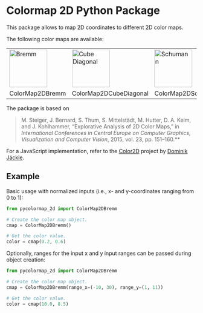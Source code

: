 # Colormap 2D Python Package

This package allows to map 2D coordinates to different 2D color maps.

The following color maps are available:

<table>
<tbody>
  <tr>
<td><img src="https://user-images.githubusercontent.com/15887026/184149936-94cb5f32-d072-4517-8d37-697374ecbcbc.png" alt="Bremm" width="100"></td>
<td><img src="https://user-images.githubusercontent.com/15887026/184150013-3d2a8dfc-2d83-4ecb-9151-93939b24cbdc.png" alt="Cube Diagonal" width="100"></td>
<td><img src="https://user-images.githubusercontent.com/15887026/184150040-130322ba-f102-4b3f-8bb9-584c5f594106.png" alt="Schumann" width="100"></td>
<td><img src="https://user-images.githubusercontent.com/15887026/184150056-1366e06a-9ea3-4e8f-8248-aee554555370.png" alt="Steiger" width="100"></td>
<td><img src="https://user-images.githubusercontent.com/15887026/184150078-4fbdd7dc-623b-4add-93a3-805ae21c0239.png" alt="Teuling 2" width="100"></td>
<td><img src="https://user-images.githubusercontent.com/15887026/184150104-d63a70f9-b02e-4637-ab2d-5d4f02af5050.png" alt="Ziegler" width="100"></td>
  </tr>
  <tr>
    <td>ColorMap2DBremm</td>
    <td>ColorMap2DCubeDiagonal</td>
    <td>ColorMap2DSchumann</td>
    <td>ColorMap2DSteiger</td>
    <td>ColorMap2DTeuling2</td>
    <td>ColorMap2DZiegler</td>
  </tr>
</tbody>
</table>

The package is based on 
> M. Steiger, J. Bernard, S. Thum, S. Mittelstädt, M. Hutter, D. A. Keim, and  J. Kohlhammer, “Explorative Analysis of 2D Color Maps,” in _International Conferences in Central Europe on Computer Graphics, Visualization and Computer Vision_, 2015, vol. 23, pp. 151–160.**

For a JavaScript implementation, refer to the [Color2D](https://github.com/dominikjaeckle/Color2D) project by [Dominik Jäckle](http://dominikjaeckle.com/).


## Example

Basic usage with normalized inputs (i.e., x- and y-coordinates ranging from 0 to 1):

```Python
from pycolormap_2d import ColorMap2DBremm

# Create the color map object.
cmap = ColorMap2DBremm()

# Get the color value.
color = cmap(0.2, 0.6)
```

Optionally, ranges for the input x and y input ranges can be passed during object creation:

```Python
from pycolormap_2d import ColorMap2DBremm

# Create the color map object.
cmap = ColorMap2DBremm(range_x=(-10, 30), range_y=(1, 11))

# Get the color value.
color = cmap(10.0, 8.5)
```
